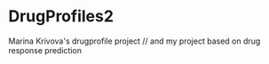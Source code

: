 # DrugProfiles2
Marina Krivova's drugprofile project
//
and my project based on drug response prediction
